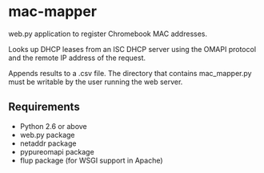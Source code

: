 mac-mapper
==========
web.py application to register Chromebook MAC addresses.

Looks up DHCP leases from an ISC DHCP server using the OMAPI
protocol and the remote IP address of the request.

Appends results to a .csv file.  The directory that contains
mac\_mapper.py must be writable by the user running the web server.

Requirements
------------
* Python 2.6 or above
* web.py package
* netaddr package
* pypureomapi package
* flup package (for WSGI support in Apache)
